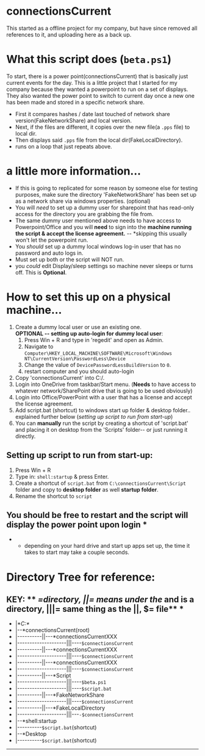 # connectionsCurrent
This started as a offline project for my company, but have since removed all references to it, and uploading here as a back up.

# What this script does (`beta.ps1`)
To start, there is a power point(connectionsCurrent) that is basically just current events for the day. This is a little project that I started for my company because they wanted a powerpoint to run on a set of displays. They also wanted the power point to switch to current day once a new one has been made and stored in a specific network share.
- First it compares hashes / date last touched of network share version(FakeNetworkShare) and local version.
- Next, if the files are different, it copies over the new file(a `.pps` file) to local dir.
- Then displays said `.pps` file from the local dir(FakeLocalDirectory). 
- runs on a loop that just repeats above.
# a little more information...
- If this is going to replicated for some reason by someone else for testing purposes, make sure the directory 'FakeNetworkShare' has been set up as a network share via windows properties. (optional)
- You will *need* to set up a dummy user for sharepoint that has read-only access for the directory you are grabbing the file from.
- The same dummy user mentioned above needs to have access to Powerpoint/Office and you will **need** to sign into the **machine running the script & accept the license agreement.** -- *skipping this usually won't let the powerpoint run.
- You *should* set up a dummy local windows log-in user that has no password and auto logs in.
- Must set up both or the script will NOT run.
- you *could* edit Display/sleep settings so machine never sleeps or turns off. This is **Optional**.
# How to set this up on a physical machine...
1. Create a dummy local user or use an existing one. \
 **OPTIONAL -- setting up auto-login for dummy local user**: 
    1. Press Win + R and type in 'regedit' and open as Admin.
    2. Navigate to `Computer\HKEY_LOCAL_MACHINE\SOFTWARE\Microsoft\Windows NT\CurrentVersion\PasswordLess\Device`
    3. Change the value of `DevicePasswordLessBuildVersion` to `0`.
    4. restart computer and you should auto-login
2. Copy 'connectionsCurrent' into C:/.
3. Login into OneDrive from taskbar/Start menu. (**Needs** to have access to whatever network/SharePoint drive that is going to be used obviously)
4. Login into Office/PowerPoint with a user that has a license and accept the license agreement.
5. Add script.bat (shortcut) to windows start up folder & desktop folder.. explained further below (*setting up script to run from start-up*)
6. You can **manually** run the script by creating a shortcut of 'script.bat' and placing it on desktop from the 'Scripts' folder-- or just running it directly.
## Setting up script to run from start-up:
1. Press Win + R
2. Type in: `shell:startup` & press Enter.
3. Create a shortcut of `script.bat` from `C:\connectionsCurrent\Script` folder and copy to **desktop folder** as well **startup folder**.
4. Rename the shortcut to `script`
## You should be free to restart and the script will display the power point upon login *
* - depending on your hard drive and start up apps set up, the time it takes to start may take a couple seconds.
# Directory Tree for reference:
KEY: ** *=directory, ||= means under the* and is a directory, |||= same thing as the ||, $= file** *
---------------------------------------------------------------------------
- |**C:\**
- |--*connectionsCurrent(root)
- |----------||---*connectionsCurrentXXX
- |--------------------|||----`$connectionsCurrent`
- |----------||---*connectionsCurrentXXX
- |--------------------|||----`$connectionsCurrent`
- |----------||---*connectionsCurrentXXX
- |--------------------|||----`$connectionsCurrent`
- |----------||---*Script
- |--------------------|||----`$beta.ps1`
- |--------------------|||----`$script.bat`
- |----------||---*FakeNetworkShare
- |--------------------|||----`$connectionsCurrent`
- |----------||---*FakeLocalDirectory
- |--------------------|||---`-$connectionsCurrent`
- |--*shell:startup
- |----------`$script.bat`(shortcut)
- |--*Desktop
- |----------`$script.bat`(shortcut)
---------------------------------------------------------------------------
